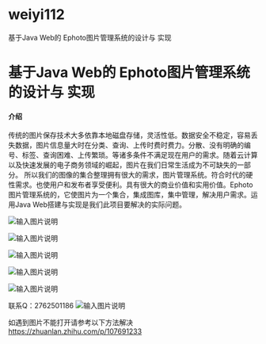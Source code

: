# weiyi112
基于Java Web的 Ephoto图片管理系统的设计与 实现

# 基于Java Web的 Ephoto图片管理系统的设计与 实现

#### 介绍
传统的图片保存技术大多依靠本地磁盘存储，灵活性低。数据安全不稳定，容易丢失数据，图片信息量大时在分类、查询、上传时费时费力。分散、没有明确的编号、标签、查询困难、上传繁琐。等诸多条件不满足现在用户的需求。随着云计算以及快速发展的电子商务领域的崛起，图片在我们日常生活成为不可缺失的一部分。
所以我们的图像的集合整理拥有很大的需求，图片管理系统。符合时代的硬性需求。也使用户和发布者享受便利。具有很大的商业价值和实用价值。Ephoto图片管理系统的，它使图片为一个集合，集成图库，集中管理，解决用户需求。运用Java Web搭建与实现是我们此项目要解决的实际问题。


![输入图片说明](https://images.gitee.com/uploads/images/2020/1205/012810_9b7c83a3_4865385.png "屏幕截图.png")

![输入图片说明](https://images.gitee.com/uploads/images/2020/1205/012819_7c9e1268_4865385.png "屏幕截图.png")

![输入图片说明](https://images.gitee.com/uploads/images/2020/1205/012834_afa80d21_4865385.png "屏幕截图.png")

![输入图片说明](https://images.gitee.com/uploads/images/2020/1205/012840_973b18f6_4865385.png "屏幕截图.png")

![输入图片说明](https://images.gitee.com/uploads/images/2020/1205/012847_730733a5_4865385.png "屏幕截图.png")


联系Q：2762501186
![输入图片说明](https://images.gitee.com/uploads/images/2020/1119/003728_cd598bb9_4865385.jpeg "微信.jpg")

如遇到图片不能打开请参考以下方法解决
https://zhuanlan.zhihu.com/p/107691233
